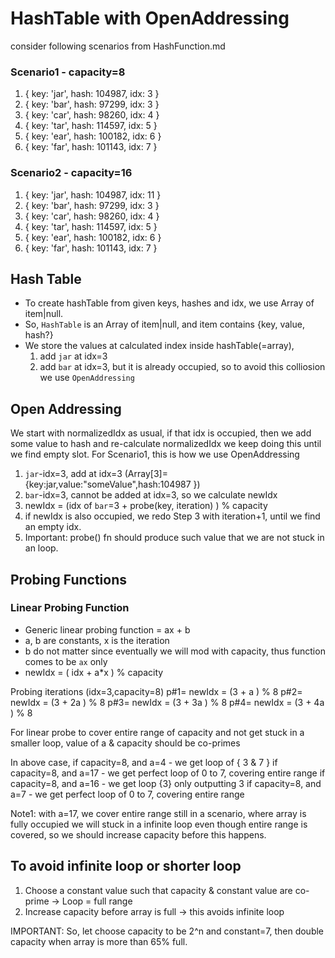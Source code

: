 # HashTable with OpenAddressing

consider following scenarios from HashFunction.md

### Scenario1 - capacity=8
1. { key: 'jar', hash: 104987, idx: 3 }
2. { key: 'bar', hash: 97299, idx: 3 }
3. { key: 'car', hash: 98260, idx: 4 }
4. { key: 'tar', hash: 114597, idx: 5 }
5. { key: 'ear', hash: 100182, idx: 6 }
6. { key: 'far', hash: 101143, idx: 7 }

### Scenario2 - capacity=16
1. { key: 'jar', hash: 104987, idx: 11 }
2. { key: 'bar', hash: 97299, idx: 3 }
3. { key: 'car', hash: 98260, idx: 4 }
4. { key: 'tar', hash: 114597, idx: 5 }
5. { key: 'ear', hash: 100182, idx: 6 }
6. { key: 'far', hash: 101143, idx: 7 }

## Hash Table
- To create hashTable from given keys, hashes and idx, we use Array of item|null.
- So, `HashTable` is an Array of item|null, and item contains {key, value, hash?}
- We store the values at calculated index inside hashTable(=array), 
  1. add `jar` at idx=3
  2. add `bar` at idx=3, but it is already occupied, so to avoid this colliosion we use `OpenAddressing`

## Open Addressing
We start with normalizedIdx as usual, if that idx is occupied, then we add some value to hash and re-calculate normalizedIdx we keep doing this until we find empty slot.
For Scenario1, this is how we use OpenAddressing
1. `jar`-idx=3, add at idx=3 (Array[3]= {key:jar,value:"someValue",hash:104987 })
2. `bar`-idx=3, cannot be added at idx=3, so we calculate newIdx
3. newIdx = (idx of `bar`=3 + probe(key, iteration) ) % capacity
4. if newIdx is also occupied, we redo Step 3 with iteration+1, until we find an empty idx.
5. Important: probe() fn should produce such value that we are not stuck in an loop.


## Probing Functions

### Linear Probing Function
- Generic linear probing function = ax + b
- a, b are constants, x is the iteration
- b do not matter since eventually we will mod with capacity, thus function comes to be `ax` only
- newIdx = ( idx + a*x ) % capacity

Probing iterations (idx=3,capacity=8)
p#1= newIdx = (3 + a ) % 8
p#2= newIdx = (3 + 2a ) % 8
p#3= newIdx = (3 + 3a ) % 8
p#4= newIdx = (3 + 4a ) % 8

For linear probe to cover entire range of capacity and not get stuck in a smaller loop, value of a & capacity should be co-primes

In above case, 
if capacity=8, and a=4 - we get loop of { 3 & 7 }
if capacity=8, and a=17 - we get perfect loop of 0 to 7, covering entire range
if capacity=8, and a=16 - we get loop {3} only outputting 3
if capacity=8, and a=7 - we get perfect loop of 0 to 7, covering entire range

Note1: with a=17, we cover entire range still in a scenario, where array is fully occupied we will stuck in a infinite loop even though entire range is covered, so we should increase capacity before this happens.

## To avoid infinite loop or shorter loop
1. Choose a constant value such that capacity & constant value are co-prime -> Loop = full range
2. Increase capacity before array is full -> this avoids infinite loop

IMPORTANT: So, let choose capacity to be 2^n and constant=7, then double capacity when array is more than 65% full.